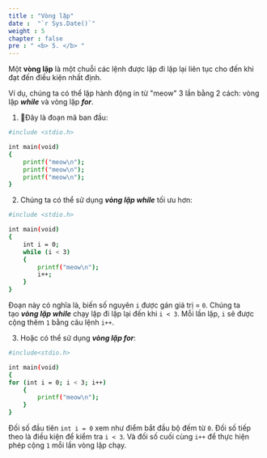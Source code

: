 ```yaml
---
title : "Vòng lặp"
date :  "`r Sys.Date()`" 
weight : 5 
chapter : false
pre : " <b> 5. </b> "
---
```

Một **vòng lặp** là một chuỗi các lệnh được lặp đi lặp lại liên tục cho đến khi đạt đến điều kiện nhất định.

Ví dụ, chúng ta có thể lặp hành động in từ "meow" 3 lần bằng 2 cách: vòng lặp ***while*** và vòng lặp ***for***.

1. Đây là đoạn mã ban đầu:
```bash
#include <stdio.h>

int main(void)
{
    printf("meow\n");
    printf("meow\n");
    printf("meow\n");
}
```
2. Chúng ta có thể sử dụng ***vòng lặp while*** tối ưu hơn:
```bash
#include <stdio.h>

int main(void)
{
    int i = 0;
    while (i < 3)
    {
        printf("meow\n");
        i++;
    }
}
```
Đoạn này có nghĩa là, biến số nguyên `i` được gán giá trị = `0`. Chúng ta tạo ***vòng lặp while*** chạy lặp đi lặp lại đến khi `i < 3`. Mỗi lần lặp, `i` sẽ được cộng thêm `1` bằng câu lệnh `i++`.

3. Hoặc có thể sử dụng ***vòng lặp for***:
```bash
#include<stdio.h>

int main(void)
{
for (int i = 0; i < 3; i++)
    {
        printf("meow\n");
    }
}
```
Đối số đầu tiên `int i = 0` xem như điểm bắt đầu bộ đếm từ `0`. Đối số tiếp theo là điều kiện để kiểm tra `i < 3`. Và đối số cuối cùng `i++` để thực hiện phép cộng `1` mỗi lần vòng lặp chạy.
